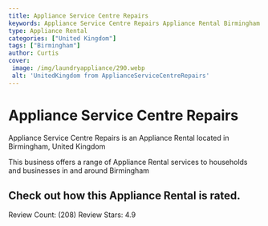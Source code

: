 ```yaml
---
title: Appliance Service Centre Repairs
keywords: Appliance Service Centre Repairs Appliance Rental Birmingham United Kingdom 
type: Appliance Rental 
categories: ["United Kingdom"]
tags: ["Birmingham"]
author: Curtis
cover:
 image: /img/laundryappliance/290.webp
 alt: 'UnitedKingdom from ApplianceServiceCentreRepairs'
---
```


# Appliance Service Centre Repairs
Appliance Service Centre Repairs is an Appliance Rental located in Birmingham, United Kingdom

This business offers a range of Appliance Rental services to households and businesses in and around Birmingham

## Check out how this Appliance Rental is rated.
Review Count: (208)
Review Stars: 4.9
